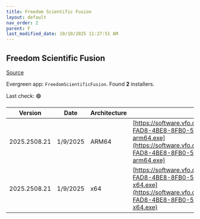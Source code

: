 ```yaml
---
title: Freedom Scientific Fusion
layout: default
nav_order: 2
parent: F
last_modified_date: 19/10/2025 11:27:51 AM
---
```


## Freedom Scientific Fusion

[Source](https://www.freedomscientific.com/products/software/fusion/)

Evergreen app: `FreedomScientificFusion`. Found **2** installers.

Last check: 🟢

| Version      | Date     | Architecture | URI                                                                                                                                                                                                                                                                      |
| ------------ | -------- | ------------ | ------------------------------------------------------------------------------------------------------------------------------------------------------------------------------------------------------------------------------------------------------------------------ |
| 2025.2508.21 | 1/9/2025 | ARM64        | [https://software.vfo.digital/Fusion/2025/2025.2508.21.400/25367EC3-FAD8-4BE8-8FB0-5A50E26578D0/F2025.2508.21.400-Offline-arm64.exe](https://software.vfo.digital/Fusion/2025/2025.2508.21.400/25367EC3-FAD8-4BE8-8FB0-5A50E26578D0/F2025.2508.21.400-Offline-arm64.exe) |
| 2025.2508.21 | 1/9/2025 | x64          | [https://software.vfo.digital/Fusion/2025/2025.2508.21.400/25367EC3-FAD8-4BE8-8FB0-5A50E26578D0/F2025.2508.21.400-Offline-x64.exe](https://software.vfo.digital/Fusion/2025/2025.2508.21.400/25367EC3-FAD8-4BE8-8FB0-5A50E26578D0/F2025.2508.21.400-Offline-x64.exe)     |
